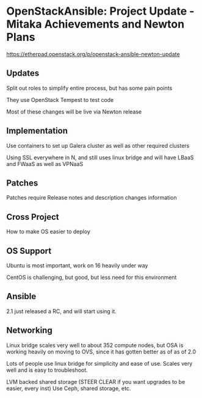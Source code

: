 # OpenStackAnsible: Project Update - Mitaka Achievements and Newton Plans

<https://etherpad.openstack.org/p/openstack-ansible-newton-update>

## Updates
Split out roles to simplify entire process, but has some pain points

They use OpenStack Tempest to test code

Most of these changes will be live via Newton release

## Implementation

Use containers to set up Galera cluster as well as other required clusters

Using SSL everywhere in N, and still uses linux bridge and will have LBaaS and FWaaS as well as VPNaaS

## Patches
Patches require Release notes and description changes information

## Cross Project
How to make OS easier to deploy

## OS Support
Ubuntu is most important, work on 16 heavily under way

CentOS is challenging, but good, but less need for this environment

## Ansible
2.1 just released a RC, and will start using it.

## Networking
Linux bridge scales very well to about 352 compute nodes, but OSA is working heavily on moving to OVS, since it has gotten better as of as of 2.0

Lots of people use linux bridge for simplicity and ease of use.  Scales very well and is easy to troubleshoot.  

LVM backed shared storage (STEER CLEAR if you want upgrades to be easier, every inst) Use Ceph, shared storage, etc. 
